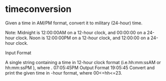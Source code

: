 # timeconversion

Given a time in AM/PM format, convert it to military (24-hour) time.

Note: Midnight is 12:00:00AM on a 12-hour clock, and 00:00:00 on a 24-hour clock. Noon is 12:00:00PM on a 12-hour clock, and  12:00:00 on a 24-hour clock.

Input Format

A single string containing a time in 12-hour clock format (i.e.hh:mm:ssAM  or hh:mm:ssPM ), where .
07:05:45PM
Output Format
19:05:45
Convert and print the given time in -hour format, where 00<=hh<=23.
